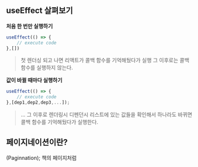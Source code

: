 ## useEffect 살펴보기
**처음 한 번만 실행하기**
```jsx
useEffect(() => {
	// execute code
},[])
```
> 첫 렌더싱 되고 나면 리액트가 콜백 함수를 기억해뒀다가 실행
> 그 이후로는 콜백 함수를 실행하지 않는다.

**값이 바뀔 때마다 실행하기**
```jsx
useEffect(() => {
	// execute code
},[dep1,dep2,dep3,...]);
```
> ... 그 이후로 렌더링시 디펜던시 리스트에 있는 값들을 확인해서
> 하나라도 바뀌면 콜백 함수를 기억해뒀다가 실행한다.

## 페이지네이션이란?
(Paginnation); 책의 페이지처럼 